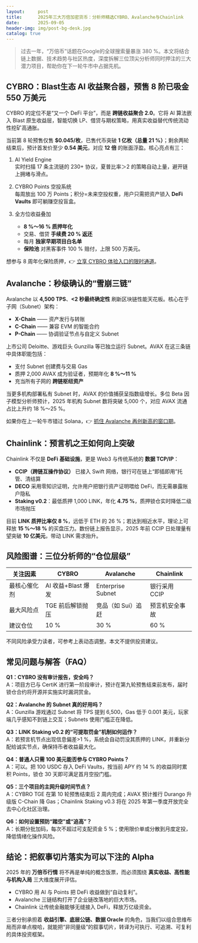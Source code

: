 ```yaml
---
layout:     post
title:      2025年三大万倍加密货币：分析师精选CYBRO、Avalanche与Chainlink
date:       2025-09-05
header-img: img/post-bg-desk.jpg
catalog: true
---
```


> 过去一年，“万倍币”话题在Google的全球搜索量暴涨 380 %。本文将结合链上数据、技术趋势与社区热度，深度拆解三位顶尖分析师同时押注的三大潜力项目，帮助你在下一轮牛市中占据先机。

## CYBRO：Blast生态 AI 收益聚合器，预售 8 阶已吸金 550 万美元  

CYBRO 的定位不是“又一个 DeFi 平台”，而是 **跨链收益聚合 2.0**。它将 AI 算法嵌入 Blast 原生收益层，智能切换 LP、借贷与期权策略，用真实收益替代传统流动性挖矿高通胀。

当前第 8 轮预售仅售 **$0.045/枚**，已售代币突破 **1 亿枚（总量 21 %）**；剩余两轮结束后，预计首发价至少 **0.54 美元**，对应 **12 倍** 的账面浮盈。核心亮点有三：

1. AI Yield Engine  
   实时扫描 17 条主流链的 230+ 协议，夏普比率＞2 的策略自动上量，避开链上拥堵与滑点。

2. CYBRO Points 空投系统  
   每周放出 100 万 Points；积分=未来空投权重，用户只需把资产锁入 **DeFi Vaults** 即可躺赚空投盲盒。

3. 全方位收益叠加  
   - **8 %～16 % 质押年化**  
   - 交易、借贷 **手续费 20 % 返还**  
   - 每月 **独家早期项目白名单**  
   - **保险池** 对黑客事件 100 % 赔付，上限 500 万美元。

想参与 8 周年化保险质押，👉 [立享 CYBRO 体验入口的限时通道](https://okxdog.com/)。  

## Avalanche：秒级确认的“雪崩三链”

Avalanche 以 **4,500 TPS**、**<2 秒最终确定性** 刷新区块链性能天花板。核心在于子网（Subnet）架构：

- **X-Chain** —— 资产发行与转账  
- **C-Chain** —— 兼容 EVM 的智能合约  
- **P-Chain** —— 协调验证节点与自定义 Subnet

上市公司 Deloitte、游戏巨头 Gunzilla 等已独立运行 Subnet。AVAX 在这三条链中具体职能包括：

- 支付 Subnet 创建费与交易 Gas  
- 质押 2,000 AVAX 成为验证者，预期年化 **8 %～11 %**  
- 充当所有子网的 **跨链枢纽资产**

当更多机构部署私有 Subnet 时，AVAX 的价值捕获呈指数级增长。多位 Beta 因子模型分析师预计，2025 年机构 Subnet 数将突破 5,000 个，对应 AVAX 流通占比上升约 18 %～25 %。

如果你在上一轮牛市错过 Solana，👉 [抓住 Avalanche 再创新高的窗口期](https://okxdog.com/)。

## Chainlink：预言机之王如何向上突破

Chainlink 不仅是 **DeFi 基础设施**，更是 Web3 与传统系统的 **数据 TCP/IP**：

- **CCIP（跨链互操作协议）** 已接入 Swift 网络，银行可在链上“即插即用”托管、清结算  
- **DECO** 采用零知识证明，允许用户把银行资产证明喂给 DeFi，而无需暴露账户隐私  
- **Staking v0.2**：最低质押 1,000 LINK，年化 **4.75 %**，质押锁仓实时降低二级市场抛压

目前 **LINK 质押比率仅 8 %**，远低于 ETH 的 26 %；若达到相近水平，理论上可释放 **15 %～18 %** 的买盘压力。数份链上报告显示，2025 年前 CCIP 日处理量有望突破 **10 亿美元**，带动 LINK 需求抬升。

## 风险图谱：三位分析师的“仓位层级”

| 关注因素 | CYBRO | Avalanche | Chainlink |
| --- | --- | --- | --- |
| 最核心催化剂 | AI 收益+Blast 爆发 | Enterprise Subnet | 银行采用 CCIP |
| 最大风险点 | TGE 前后解锁抛压 | 竞品（如 Sui）追赶 | 预言机安全事故 |
| 建议仓位 | 10 % | 30 % | 60 % |

不同风险承受力读者，可参考上表动态调整。本文不提供投资建议。

## 常见问题与解答（FAQ）

**Q1：CYBRO 没有审计报告，安全吗？**  
A：项目方已与 CertiK 进行第一阶段审计，预计在第九轮预售结束前发布，届时锁仓合约将开源并实施实时漏洞赏金。

**Q2：Avalanche 的 Subnet 真的好用吗？**  
A：Gunzilla 游戏通过 Subnet 将 TPS 提到 6,500，Gas 低于 0.001 美元，玩家端几乎感知不到链上交互；Subnets 使用门槛正在降低。

**Q3：LINK Staking v0.2 的“可提取罚金”机制如何运作？**  
A：若预言机节点出现信息偏差>1 %，系统会自动罚没其质押的 LINK，并重新分配给诚实节点，确保持币者收益最大化。

**Q4：普通人只需 100 美元能否参与 CYBRO Points？**  
A：可以。把 100 USDC 存入 DeFi Vaults，按当前 APY 约 14 % 的收益同时累积 Points，锁仓 30 天即可满足首月空投门槛。

**Q5：三个项目的主网升级时间节点？**  
A：CYBRO TGE 在第 10 轮预售结束后 2 周内完成；AVAX 预计推行 Durango 升级版 C-Chain 降 Gas；Chainlink Staking v0.3 将在 2025 年第一季度开放完全去中心化社区治理。

**Q6：如何设置预防“踏空”或“追高”？**  
A：长期分批加码，每次不超过可支配资金 5 %；使用限价单或分散到月度定投，降低情绪化操作风险。

## 结论：把叙事切片落实为可以下注的 Alpha

2025 年的 **万倍币行情** 将不再是单纯的概念饭票，而必须围绕 **真实收益、高性能与机构入局** 三大维度展开评估。  
- CYBRO 用 AI 与 Points 把 DeFi 收益做到“自动复利”。  
- Avalanche 三链结构打开了企业链改落地的巨大市场。  
- Chainlink 让传统金融能够无缝接入 DeFi，释放万亿级资金。  

三者分别承担着 **收益引擎、底层公链、数据 Oracle** 的角色，当我们以组合思维布局而非单点梭哈，就能把“非同量级”的叙事切片，转译为可执行、可追溯、可复利的具体投资框架。